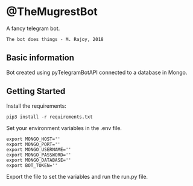 # @TheMugrestBot

A fancy telegram bot.

```
The bot does things - M. Rajoy, 2018
```

## Basic information

Bot created using pyTelegramBotAPI connected to a database in Mongo.

## Getting Started

Install the requirements:

```
pip3 install -r requirements.txt
```

Set your environment variables in the .env file.

```
export MONGO_HOST=''
export MONGO_PORT=''
export MONGO_USERNAME=''
export MONGO_PASSWORD=''
export MONGO_DATABASE=''
export BOT_TOKEN=''
```

Export the file to set the variables and run the run.py file.
